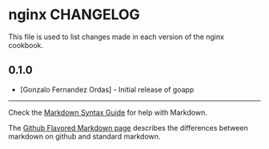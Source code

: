 nginx CHANGELOG
===============

This file is used to list changes made in each version of the nginx cookbook.

0.1.0
-----

- [Gonzalo Fernandez Ordas] - Initial release of goapp

- - -
Check the [Markdown Syntax Guide](http://daringfireball.net/projects/markdown/syntax) for help with Markdown.

The [Github Flavored Markdown page](http://github.github.com/github-flavored-markdown/) describes the differences between markdown on github and standard markdown.
